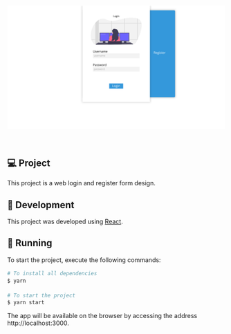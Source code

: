 <p align="center">
    <img alt="form" src=".github/form.svg" />
</p>

<br>

## 💻 Project

This project is a web login and register form design.

## 🧪 Development

This project was developed using [React](https://reactjs.org).

## 🚀 Running

To start the project, execute the following commands:
```bash
# To install all dependencies
$ yarn

# To start the project
$ yarn start
```
The app will be available on the browser by accessing the address http://localhost:3000.